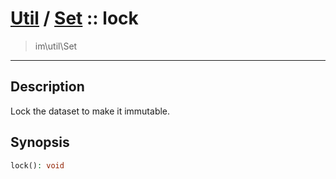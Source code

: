 # [Util](Util.md) / [Set](Util-Set.md) :: lock
 > im\util\Set
____

## Description
Lock the dataset to make it immutable.

## Synopsis
```php
lock(): void
```
